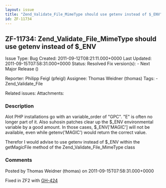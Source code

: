 ```yaml
---
layout: issue
title: "Zend_Validate_File_MimeType should use getenv instead of $_ENV"
id: ZF-11734
---
```


ZF-11734: Zend\_Validate\_File\_MimeType should use getenv instead of $\_ENV
----------------------------------------------------------------------------

 Issue Type: Bug Created: 2011-09-12T08:21:11.000+0000 Last Updated: 2011-09-15T07:58:31.000+0000 Status: Resolved Fix version(s): - Next Major Release ()
 
 Reporter:  Philipp Feigl (pfeigl)  Assignee:  Thomas Weidner (thomas)  Tags: - Zend\_Validate\_File
 
 Related issues: 
 Attachments: 
### Description

Alot PHP installations go with an variable\_order of "GPC". "E" is often no longer part of it. Also suhosin patches clear up the $\_ENV environmental variable by a good amount. In those cases, $\_ENV['MAGIC'] will not be available, even while getenv('MAGIC') would return the correct value.

Therefor I would advise to use getenv instead of $\_ENV within the getMagicFile method of the Zend\_Validate\_File\_MimeType class

 

 

### Comments

Posted by Thomas Weidner (thomas) on 2011-09-15T07:58:31.000+0000

Fixed in ZF2 with [GH-424](https://github.com/zendframework/zf2/pull/424)

 

 